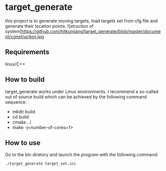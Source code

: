 # target_generate

this project is to generate moving targets, load targets set from cfg file and generate their location points.
![struction of system]https://github.com/hitkunjiang/target_generate/blob/master/document/construction.jpg
## Requirements
linux/C++

## How to build

target_generate works under Linux environments. I recommend a so-called out of source build which can be achieved by the following command sequence:

* mkdir build
* cd build
* cmake ../
* make -j<number-of-cores+1>

## How to use

Go to the bin diretory and launch the program with the following command:
```bash
./target_generate target_set.ini
